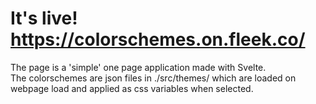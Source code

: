 # It's live! https://colorschemes.on.fleek.co/

The page is a 'simple' one page application made with Svelte.<br>
The colorschemes are json files in ./src/themes/ which are loaded on webpage load and applied as css variables when selected.